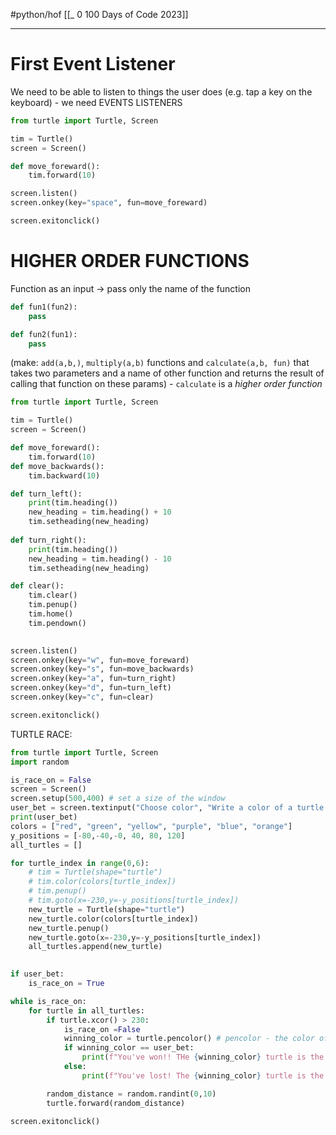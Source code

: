 #python/hof
[[_ 0 100 Days of Code 2023]]

---

# First Event Listener
We need to be able to listen to things the user does (e.g. tap a key on the keyboard) - we need EVENTS LISTENERS

```python
from turtle import Turtle, Screen

tim = Turtle()
screen = Screen()

def move_foreward():
    tim.forward(10)

screen.listen()
screen.onkey(key="space", fun=move_foreward)

screen.exitonclick()
```

# HIGHER ORDER FUNCTIONS
Function as an input -> pass only the name of the function

```python
def fun1(fun2):
	pass

def fun2(fun1):
	pass
```
(make: `add(a,b,)`, `multiply(a,b)` functions and `calculate(a,b, fun)` that takes two parameters and a name of other function and returns the result of calling that function on these params) - `calculate` is a *higher order function*

```python
from turtle import Turtle, Screen

tim = Turtle()
screen = Screen()

def move_foreward():
    tim.forward(10)
def move_backwards():
    tim.backward(10)

def turn_left():
    print(tim.heading())
    new_heading = tim.heading() + 10
    tim.setheading(new_heading)
  
def turn_right():
    print(tim.heading())
    new_heading = tim.heading() - 10
    tim.setheading(new_heading)

def clear():
    tim.clear()
    tim.penup()
    tim.home()
    tim.pendown()
  

screen.listen()
screen.onkey(key="w", fun=move_foreward)
screen.onkey(key="s", fun=move_backwards)
screen.onkey(key="a", fun=turn_right)
screen.onkey(key="d", fun=turn_left)
screen.onkey(key="c", fun=clear)

screen.exitonclick()
```

TURTLE RACE:

```python
from turtle import Turtle, Screen
import random

is_race_on = False
screen = Screen()
screen.setup(500,400) # set a size of the window
user_bet = screen.textinput("Choose color", "Write a color of a turtle that win the race: ")
print(user_bet)
colors = ["red", "green", "yellow", "purple", "blue", "orange"]
y_positions = [-80,-40,-0, 40, 80, 120]
all_turtles = []

for turtle_index in range(0,6):
    # tim = Turtle(shape="turtle")
    # tim.color(colors[turtle_index])
    # tim.penup()
    # tim.goto(x=-230,y=-y_positions[turtle_index])
    new_turtle = Turtle(shape="turtle")
    new_turtle.color(colors[turtle_index])
    new_turtle.penup()
    new_turtle.goto(x=-230,y=-y_positions[turtle_index])
    all_turtles.append(new_turtle)

  
if user_bet:
    is_race_on = True

while is_race_on:
    for turtle in all_turtles:
        if turtle.xcor() > 230:
            is_race_on =False
            winning_color = turtle.pencolor() # pencolor - the color of the turtle body
            if winning_color == user_bet:
                print(f"You've won!! THe {winning_color} turtle is the winner!")
            else:
                print(f"You've lost! The {winning_color} turtle is the winner!")

        random_distance = random.randint(0,10)
        turtle.forward(random_distance)

screen.exitonclick()
```







